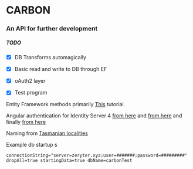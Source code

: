 # CARBON

### An API for further development

##### TODO
- [x] DB Transforms automagically
- [x] Basic read and write to DB through EF
- [x] oAuth2 layer
- [x] Test program


Entity Framework methods primarily [This](https://cpratt.co/generic-entity-base-class/) tutorial.

Angular authentication for Identity Server 4 [from here](https://fullstackmark.com/post/21/user-authentication-and-identity-with-angular-aspnet-core-and-identityserver) and [from here](https://github.com/manfredsteyer/angular-oauth2-oidc) and finally [from here](https://christianlydemann.com/openid-connect-with-angular-8-oidc-part-7/)

Naming from [Tasmanian localities](https://en.wikipedia.org/wiki/List_of_localities_in_Tasmania)

Example db startup  s

```connectionString="server=zeryter.xyz;user=#######;password=#########" dropAll=true startingData=true dbName=carbonTest```

